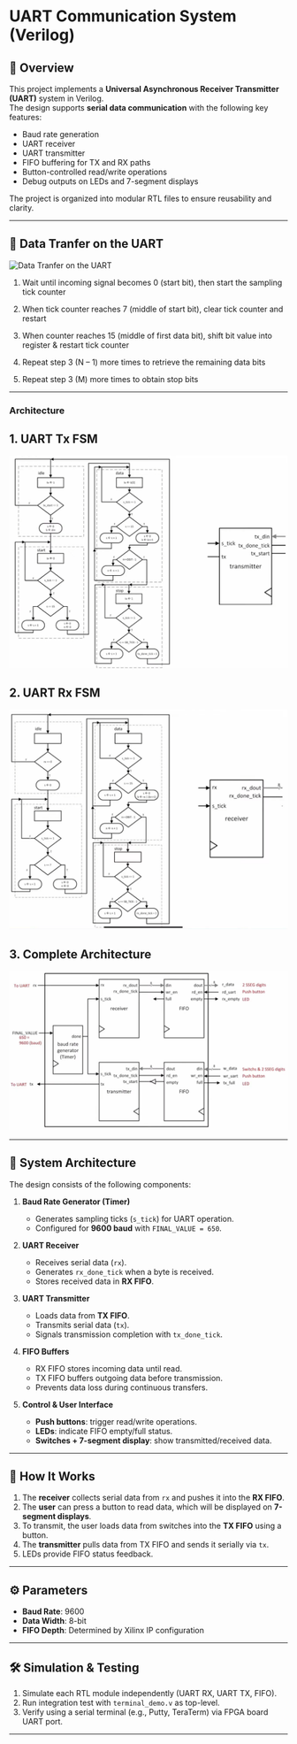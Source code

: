 # UART Communication System (Verilog)

## 📌 Overview
This project implements a **Universal Asynchronous Receiver Transmitter (UART)** system in Verilog.  
The design supports **serial data communication** with the following key features:
- Baud rate generation
- UART receiver
- UART transmitter
- FIFO buffering for TX and RX paths
- Button-controlled read/write operations
- Debug outputs on LEDs and 7-segment displays

The project is organized into modular RTL files to ensure reusability and clarity.

---

## 📂 Data Tranfer on the UART
![Data Tranfer on the UART](imgs/Picture2.png)


1. Wait until incoming signal becomes 0 (start bit), then start the sampling tick counter

2. When tick counter reaches 7 (middle of start bit), clear tick counter and restart

3. When counter reaches 15 (middle of first data bit), shift bit value into register & restart tick counter

4. Repeat step 3 (N – 1) more times to retrieve the remaining data bits

5. Repeat step 3 (M) more times to obtain stop bits

---

### Architecture

## 1. UART Tx FSM
![UART Tx FSM](imgs/Picture6.png)

## 2. UART Rx FSM
![UART Rx FSM](imgs/Picture5.png)

## 3. Complete Architecture
![UART Architecrure](imgs/Picture7.png)

---

## 📐 System Architecture
The design consists of the following components:

1. **Baud Rate Generator (Timer)**  
   - Generates sampling ticks (`s_tick`) for UART operation.  
   - Configured for **9600 baud** with `FINAL_VALUE = 650`.

2. **UART Receiver**  
   - Receives serial data (`rx`).  
   - Generates `rx_done_tick` when a byte is received.  
   - Stores received data in **RX FIFO**.

3. **UART Transmitter**  
   - Loads data from **TX FIFO**.  
   - Transmits serial data (`tx`).  
   - Signals transmission completion with `tx_done_tick`.

4. **FIFO Buffers**  
   - RX FIFO stores incoming data until read.  
   - TX FIFO buffers outgoing data before transmission.  
   - Prevents data loss during continuous transfers.

5. **Control & User Interface**  
   - **Push buttons**: trigger read/write operations.  
   - **LEDs**: indicate FIFO empty/full status.  
   - **Switches + 7-segment display**: show transmitted/received data.  

---

## 🚀 How It Works
1. The **receiver** collects serial data from `rx` and pushes it into the **RX FIFO**.  
2. The **user** can press a button to read data, which will be displayed on **7-segment displays**.  
3. To transmit, the user loads data from switches into the **TX FIFO** using a button.  
4. The **transmitter** pulls data from TX FIFO and sends it serially via `tx`.  
5. LEDs provide FIFO status feedback.

---

## ⚙️ Parameters
- **Baud Rate**: 9600  
- **Data Width**: 8-bit  
- **FIFO Depth**: Determined by Xilinx IP configuration  

---

## 🛠️ Simulation & Testing
1. Simulate each RTL module independently (UART RX, UART TX, FIFO).  
2. Run integration test with `terminal_demo.v` as top-level.  
3. Verify using a serial terminal (e.g., Putty, TeraTerm) via FPGA board UART port.  

---
